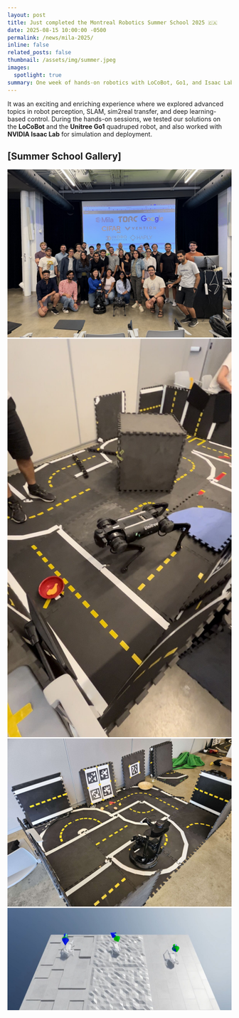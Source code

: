 ```yaml
---
layout: post
title: Just completed the Montreal Robotics Summer School 2025 🇨🇦
date: 2025-08-15 10:00:00 -0500
permalink: /news/mila-2025/
inline: false
related_posts: false
thumbnail: /assets/img/summer.jpeg
images:
  spotlight: true
summary: One week of hands-on robotics with LoCoBot, Go1, and Isaac Lab at Mila!
---
```


It was an exciting and enriching experience where we explored advanced topics in robot perception, SLAM, sim2real transfer, and deep learning-based control. During the hands-on sessions, we tested our solutions on the **LoCoBot** and the **Unitree Go1** quadruped robot, and also worked with **NVIDIA Isaac Lab** for simulation and deployment.

## [Summer School Gallery]

<div class="spotlight-group">
  <a class="spotlight" href="/assets/img/summer.jpeg">
    <img src="/assets/img/summer.jpeg" alt="Summer School Group" />
  </a>
  <a class="spotlight" href="/assets/img/dog.jpeg">
    <img src="/assets/img/dog.jpeg" alt="Go1 Quadruped" />
  </a>
  <a class="spotlight" href="/assets/img/locobot.jpeg">
    <img src="/assets/img/locobot.jpeg" alt="LoCoBot Setup" />
  </a>
  <a class="spotlight" href="/assets/img/issac.jpeg">
    <img src="/assets/img/issac.jpeg" alt="Isaac Lab Simulation" />
  </a>
</div>
